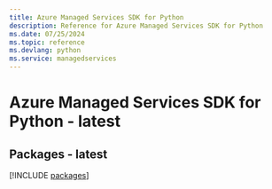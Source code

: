 ```yaml
---
title: Azure Managed Services SDK for Python
description: Reference for Azure Managed Services SDK for Python
ms.date: 07/25/2024
ms.topic: reference
ms.devlang: python
ms.service: managedservices
---
```

# Azure Managed Services SDK for Python - latest
## Packages - latest
[!INCLUDE [packages](managed-services-index.md)]